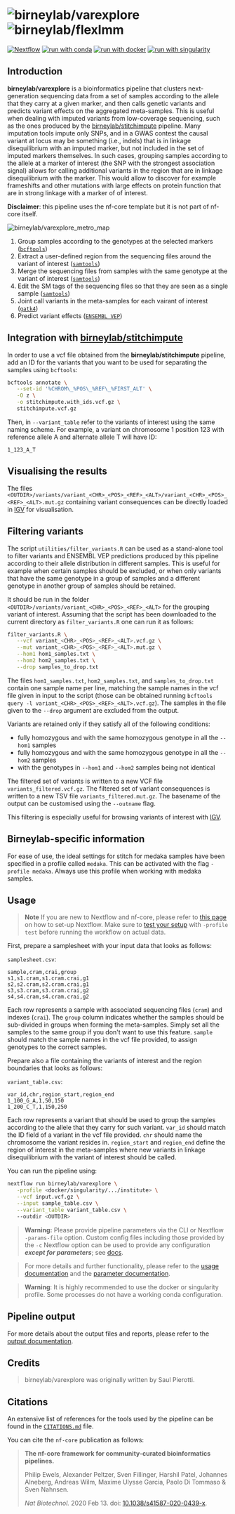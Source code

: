 # ![birneylab/varexplore](docs/images/birneylab-varexplore_name_light.png#gh-light-mode-only) ![birneylab/flexlmm](docs/images/birneylab-varexplore_name_dark.png#gh-dark-mode-only)

[![Nextflow](https://img.shields.io/badge/nextflow%20DSL2-%E2%89%A523.04.0-23aa62.svg)](https://www.nextflow.io/)
[![run with conda](http://img.shields.io/badge/run%20with-conda-3EB049?labelColor=000000&logo=anaconda)](https://docs.conda.io/en/latest/)
[![run with docker](https://img.shields.io/badge/run%20with-docker-0db7ed?labelColor=000000&logo=docker)](https://www.docker.com/)
[![run with singularity](https://img.shields.io/badge/run%20with-singularity-1d355c.svg?labelColor=000000)](https://sylabs.io/docs/)

## Introduction

**birneylab/varexplore** is a bioinformatics pipeline that clusters next-generation sequencing data from a set of samples according to the allele that they carry at a given marker, and then calls genetic variants and predicts variant effects on the aggregated meta-samples.
This is useful when dealing with imputed variants from low-coverage sequencing, such as the ones produced by the [birneylab/stitchimpute](https://github.com/birneylab/stitchimpute) pipeline.
Many imputation tools impute only SNPs, and in a GWAS contest the causal variant at locus may be something (i.e., indels) that is in linkage disequilibrium with an imputed marker, but not included in the set of imputed markers themselves.
In such cases, grouping samples according to the allele at a marker of interest (the SNP with the strongest association signal) allows for calling additional variants in the region that are in linkage disequilibrium with the marker.
This would allow to discover for example frameshifts and other mutations with large effects on protein function that are in strong linkage with a marker of of interest.

**Disclaimer**: this pipeline uses the nf-core template but it is not part of nf-core itself.

![birneylab/varexplore_metro_map](docs/images/birneylab_varexplore_drawing.png)

1. Group samples according to the genotypes at the selected markers ([`bcftools`](https://samtools.github.io/bcftools/bcftools.html))
1. Extract a user-defined region from the sequencing files around the variant of interest ([`samtools`](http://www.htslib.org/doc/samtools.html))
1. Merge the sequencing files from samples with the same genotype at the variant of interest ([`samtools`](http://www.htslib.org/doc/samtools.html))
1. Edit the SM tags of the sequencing files so that they are seen as a single sample ([`samtools`](http://www.htslib.org/doc/samtools.html))
1. Joint call variants in the meta-samples for each vairant of interest ([`gatk4`](https://gatk.broadinstitute.org/hc/en-us))
1. Predict variant effects ([`ENSEMBL VEP`](https://www.ensembl.org/info/docs/tools/vep/index.html))

## Integration with [birneylab/stitchimpute](https://github.com/birneylab/stitchimpute)

In order to use a vcf file obtained from the **birneylab/stitchimpute** pipeline, add an ID for the variants that you want to be used for separating the samples using `bcftools`:

```bash
bcftools annotate \
   --set-id '%CHROM\_%POS\_%REF\_%FIRST_ALT' \
   -O z \
   -o stitchimpute.with_ids.vcf.gz \
   stitchimpute.vcf.gz
```

Then, in `--variant_table` refer to the variants of interest using the same naming scheme. For example, a variant on chromosome 1 position 123 with reference allele A and alternate allele T will have ID:

```
1_123_A_T
```

## Visualising the results

The files `<OUTDIR>/variants/variant_<CHR>_<POS>_<REF>_<ALT>/variant_<CHR>_<POS>_<REF>_<ALT>.mut.gz` containing variant consequences can be directly loaded in [IGV](https://igv.org/) for visualisation.

## Filtering variants
The script `utilities/filter_variants.R` can be used as a stand-alone tool to filter variants and ENSEMBL VEP predictions produced by this pipeline according to their allele distribution in different samples. This is useful for example when certain samples should be excluded, or when only variants that have the same genotype in a group of samples and a different genotype in another group of samples should be retained.

It should be run in the folder `<OUTDIR>/variants/variant_<CHR>_<POS>_<REF>_<ALT>` for the grouping variant of interest.
Assuming that the script has been downloaded to the current directory as `filter_variants.R` one can run it as follows:

```bash
filter_variants.R \
   --vcf variant_<CHR>_<POS>_<REF>_<ALT>.vcf.gz \
   --mut variant_<CHR>_<POS>_<REF>_<ALT>.mut.gz \
   --hom1 hom1_samples.txt \
   --hom2 hom2_samples.txt \
   --drop samples_to_drop.txt
```

The files `hom1_samples.txt`, `hom2_samples.txt`, and `samples_to_drop.txt` contain one sample name per line, matching the sample names in the vcf file given in input to the script (those can be obtained running `bcftools query -l variant_<CHR>_<POS>_<REF>_<ALT>.vcf.gz`).
The samples in the file given to the `--drop` argument are excluded from the output.

Variants are retained only if they satisfy all of the following conditions:
- fully homozygous and with the same homozygous genotype in all the `--hom1` samples
- fully homozygous and with the same homozygous genotype in all the `--hom2` samples
- with the genotypes in `--hom1` and `--hom2` samples being not identical

The filtered set of variants is written to a new VCF file `variants_filtered.vcf.gz`. The filtered set of variant consequences is written to a new TSV file `variants_filtered.mut.gz`. The basename of the output can be customised using the `--outname` flag.

This filtering is especially useful for browsing variants of interest with [IGV](https://igv.org/).

## Birneylab-specific information

For ease of use, the ideal settings for stitch for medaka samples have been specified in a profile called `medaka`.
This can be activated with the flag `-profile medaka`.
Always use this profile when working with medaka samples.

## Usage

> **Note**
> If you are new to Nextflow and nf-core, please refer to [this page](https://nf-co.re/docs/usage/installation) on how
> to set-up Nextflow. Make sure to [test your setup](https://nf-co.re/docs/usage/introduction#how-to-run-a-pipeline)
> with `-profile test` before running the workflow on actual data.

First, prepare a samplesheet with your input data that looks as follows:

`samplesheet.csv`:
```
sample,cram,crai,group
s1,s1.cram,s1.cram.crai,g1
s2,s2.cram,s2.cram.crai,g1
s3,s3.cram,s3.cram.crai,g2
s4,s4.cram,s4.cram.crai,g2
```

Each row represents a sample with associated sequencing files (`cram`) and indexes (`crai`). The `group` column indicates whether the samples should be sub-divided in groups when forming the meta-samples. Simply set all the samples to the same group if you don't want to use this feature. `sample` should match the sample names in the vcf file provided, to assign genotypes to the correct samples.

Prepare also a file containing the variants of interest and the region boundaries that looks as follows:

`variant_table.csv`:
```
var_id,chr,region_start,region_end
1_100_G_A,1,50,150
1_200_C_T,1,150,250
```

Each row represents a variant that should be used to group the samples according to the allele that they carry for such variant.
`var_id` should match the ID field of a variant in the vcf file provided. `chr` should name the chromosome the variant resides in. `region_start` and `region_end` define the region of interest in the meta-samples where new variants in linkage disequilibrium with the variant of interest should be called.

You can run the pipeline using:

```bash
nextflow run birneylab/varexplore \
   -profile <docker/singularity/.../institute> \
   --vcf input.vcf.gz \
   --input sample_table.csv \
   --variant_table variant_table.csv \ 
   --outdir <OUTDIR>
```

> **Warning:**
> Please provide pipeline parameters via the CLI or Nextflow `-params-file` option. Custom config files including those
> provided by the `-c` Nextflow option can be used to provide any configuration _**except for parameters**_;
> see [docs](https://nf-co.re/usage/configuration#custom-configuration-files).

> For more details and further functionality, please refer to the [usage documentation](docs/usage.md) and the [parameter documentation](docs/parameters.md).

> **Warning**:
> It is highly recommended to use the docker or singularity profile. Some processes do not have a working conda configuration.

## Pipeline output

For more details about the output files and reports, please refer to the
[output documentation](docs/output.md).

## Credits

> birneylab/varexplore was originally written by Saul Pierotti.

## Citations

An extensive list of references for the tools used by the pipeline can be found in the [`CITATIONS.md`](CITATIONS.md) file.

You can cite the `nf-core` publication as follows:

> **The nf-core framework for community-curated bioinformatics pipelines.**
>
> Philip Ewels, Alexander Peltzer, Sven Fillinger, Harshil Patel, Johannes Alneberg, Andreas Wilm, Maxime Ulysse Garcia, Paolo Di Tommaso & Sven Nahnsen.
>
> _Nat Biotechnol._ 2020 Feb 13. doi: [10.1038/s41587-020-0439-x](https://dx.doi.org/10.1038/s41587-020-0439-x).
